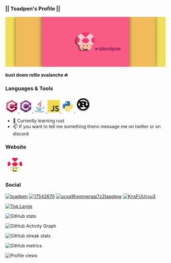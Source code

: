 ### || Toadpen's Profile ||

![I am GitHub Readme Generator's creator](https://raw.githubusercontent.com/toadpen/toadpen/main/img/bannersmall.png)

**bust down rollie avalanche 🔥**

<h3 align="left">Languages & Tools</h3>
<p align="left"> <a href="https://www.w3schools.com/cpp/" target="_blank" rel="noreferrer"> <img src="https://raw.githubusercontent.com/devicons/devicon/master/icons/cplusplus/cplusplus-original.svg" alt="cplusplus" width="40" height="40"/> </a> <a href="https://www.w3schools.com/cs/" target="_blank" rel="noreferrer"> <img src="https://raw.githubusercontent.com/devicons/devicon/master/icons/csharp/csharp-original.svg" alt="csharp" width="40" height="40"/> </a> <a href="https://www.java.com" target="_blank" rel="noreferrer"> <img src="https://raw.githubusercontent.com/devicons/devicon/master/icons/java/java-original.svg" alt="java" width="40" height="40"/> </a> <a href="https://developer.mozilla.org/en-US/docs/Web/JavaScript" target="_blank" rel="noreferrer"> <img src="https://raw.githubusercontent.com/devicons/devicon/master/icons/javascript/javascript-original.svg" alt="javascript" width="40" height="40"/> </a> <a href="https://www.python.org" target="_blank" rel="noreferrer"> <img src="https://raw.githubusercontent.com/devicons/devicon/master/icons/python/python-original.svg" alt="python" width="40" height="40"/> </a> <a href="https://rust-lang.org" target="_blank" rel="noreferrer"> <img src="https://raw.githubusercontent.com/devicons/devicon/master/icons/rust/rust-plain.svg" alt="unity" width="50" height="50"/> </a> </p>


- 🔭 Currently learning rust 
- 📫 If you want to tell me something thenn message me on twitter or on discord
### Website
<a href="https://toadpencil.com" target="blank"><img align="center" src="https://raw.githubusercontent.com/toadpen/toadpen/main/img/Toad2.png" alt="toadpen" height="60" width="60" /></a>

<h3 align="left">Social</h3>
<p align="left">
<a href="https://twitter.com/toadpen" target="blank"><img align="center" src="https://raw.githubusercontent.com/rahuldkjain/github-profile-readme-generator/master/src/images/icons/Social/twitter.svg" alt="toadpen" height="30" width="40" /></a>
<a href="https://stackoverflow.com/users/17542670" target="blank"><img align="center" src="https://raw.githubusercontent.com/rahuldkjain/github-profile-readme-generator/master/src/images/icons/Social/stack-overflow.svg" alt="17542670" height="30" width="40" /></a>
<a href="https://www.youtube.com/channel/UCSQ9HXqmwRaAI7Z2TAagTPw" target="blank"><img align="center" src="https://raw.githubusercontent.com/rahuldkjain/github-profile-readme-generator/master/src/images/icons/Social/youtube.svg" alt="ucsq9hxqmwraai7z2taagtpw" height="30" width="40" /></a>
<a href="https://discord.gg/KnsFUUcyu3" target="blank"><img align="center" src="https://raw.githubusercontent.com/rahuldkjain/github-profile-readme-generator/master/src/images/icons/Social/discord.svg" alt="KnsFUUcyu3" height="30" width="40" /></a>
</p>

[![Top Langs](https://github-readme-stats.vercel.app/api/top-langs/?username=toadpen&show_icons=true&theme=synthwave)](https://github.com/anuraghazra/github-readme-stats)

![GitHub stats](https://github-readme-stats.vercel.app/api?username=toadpen&show_icons=true&count_private=true&theme=synthwave)  

![GitHub Activity Graph](https://activity-graph.herokuapp.com/graph?username=toadpen)  

![GitHub streak stats](https://github-readme-streak-stats.herokuapp.com/?user=toadpen)  

![GitHub metrics](https://metrics.lecoq.io/toadpen)  

![Profile views](https://gpvc.arturio.dev/toadpen)
